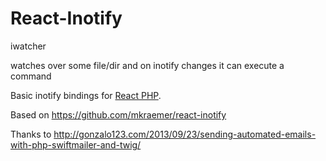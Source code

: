 # React-Inotify
iwatcher

watches over some file/dir and on inotify changes it can execute a command

Basic inotify bindings for [React PHP](https://github.com/reactphp).

Based on https://github.com/mkraemer/react-inotify

Thanks to http://gonzalo123.com/2013/09/23/sending-automated-emails-with-php-swiftmailer-and-twig/

